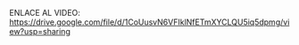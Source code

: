ENLACE AL VIDEO:
https://drive.google.com/file/d/1CoUusvN6VFIklNfETmXYCLQU5iq5dpmg/view?usp=sharing
